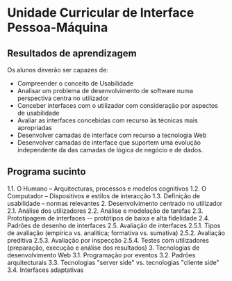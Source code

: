 # Unidade Curricular de Interface Pessoa-Máquina

## Resultados de aprendizagem

Os alunos deverão ser capazes de: 
- Compreender o conceito de Usabilidade 
- Analisar um problema de desenvolvimento de software numa perspectiva centra no utilizador 
- Conceber interfaces com o utilizador com consideração por aspectos de usabilidade 
- Avaliar as interfaces concebidas com recurso às técnicas mais apropriadas 
- Desenvolver camadas de interface com recurso a tecnologia Web 
- Desenvolver camadas de interface que suportem uma evolução independente da das camadas de lógica de negócio e de dados.

## Programa sucinto

1.1. O Humano – Arquitecturas, processos e modelos cognitivos
1.2. O Computador – Dispositivos e estilos de interacção
1.3. Definição de usabilidade – normas relevantes
2. Desenvolvimento centrado no utilizador
2.1. Análise dos utilizadores
2.2. Análise e modelação de tarefas
2.3. Prototipagem de interfaces -- protótipos de baixa e alta fidelidade
2.4. Padrões de desenho de interfaces
2.5. Avaliação de interfaces
2.5.1. Tipos de avaliação (empírica vs. analítica; formativa vs. sumativa)
2.5.2. Avaliação preditiva
2.5.3. Avaliação por inspecção
2.5.4. Testes com utilizadores (preparação, execução e análise dos resultados)
3. Tecnologias de desenvolvimento Web
3.1. Programação por eventos
3.2. Padrões arquitecturais
3.3. Tecnologias "server side" vs. tecnologias "cliente side"
3.4. Interfaces adaptativas